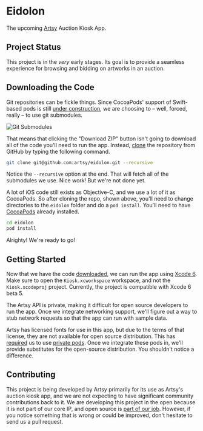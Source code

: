 Eidolon
================

The upcoming [Artsy](https://artsy.net) Auction Kiosk App.

Project Status
----------------

This project is in the *very* early stages. Its goal is to provide a seamless 
experience for browsing and bidding on artworks in an auction. 

Downloading the Code
----------------

Git repositories can be fickle things. Since CocoaPods' support of Swift-based pods
is still [under construction](https://github.com/CocoaPods/CocoaPods/pull/2222),
we are choosing to – well, forced, really – to use git submodules. 

![Git Submodules](http://cloud.ashfurrow.com/image/0E1e2G2J1f1P/git-submodules.png)

That means that clicking the "Download ZIP" button isn't going to download all 
of the code you'll need to run the app. Instead, [clone](http://git-scm.com/book/en/Git-Basics-Getting-a-Git-Repository#Cloning-an-Existing-Repository) 
the repository from GitHub by typing the following command.

```sh
git clone git@github.com:artsy/eidolon.git --recursive
```

Notice the `--recursive` option at the end. That will fetch all of the 
submodules we use. Nice work! But we're not done yet. 

A lot of iOS code still exists as Objective-C, and we use a lot of it as 
CocoaPods. So after cloning the repo, shown above, you'll need to change 
directories to the `eidolon` folder and do a `pod install`. You'll need to have
[CocoaPods](http://guides.cocoapods.org/using/getting-started.html) already
installed.

```sh
cd eidolon
pod install
```

Alrighty! We're ready to go!

Getting Started
----------------

Now that we have the code [downloaded](#downloading-the-code), we can run the 
app using [Xcode 6](https://developer.apple.com/xcode/downloads/). Make sure to 
open the `Kiosk.xcworkspace` workspace, and not the `Kiosk.xcodeproj` project. 
Currently, the project is compatible with Xcode 6 beta 5. 

The Artsy API is private, making it difficult for open source developers to run
the app. Once we integrate networking support, we'll figure out a way to stub
network requests so that the app can run with sample data. 

Artsy has licensed fonts for use in this app, but due to the terms of that 
license, they are not available for open source distribution. This has [required](http://artsy.github.io/blog/2014/06/20/artsys-first-closed-source-pod/)
us to use [private pods](http://guides.cocoapods.org/making/private-cocoapods.html). 
Once we integrate these pods in, we'll provide substitutes for the open-source
distribution. You shouldn't notice a difference. 

Contributing
----------------

This project is being developed by Artsy primarily for its use as Artsy's 
auction kiosk app, and we are not expecting to have significant community
contributions back to it. We are developing this project in the open because
it is not part of our core IP, and open source is [part of our job](http://code.dblock.org/open-source-is-simply-part-of-my-teams-job-description). However, if you notice something that is wrong or could be 
improved, don't hesitate to send us a pull request. 
